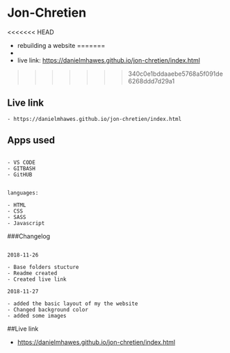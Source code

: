 # Jon-Chretien
<<<<<<< HEAD
- rebuilding a website 
=======
- 
- live link: https://danielmhawes.github.io/jon-chretien/index.html
>>>>>>> 340c0e1bddaaebe5768a5f091de6268ddd7d29a1


## Live link
```
- https://danielmhawes.github.io/jon-chretien/index.html
```

## Apps used 
```

- VS CODE
- GITBASH
- GitHUB

```
```

languages:

- HTML
- CSS
- SASS
- Javascript

```

###Changelog

```

2018-11-26

- Base folders stucture 
- Readme created 
- Created live link

```
```
2018-11-27

- added the basic layout of my the website
- Changed background color
- added some images
```



##Live link
-  https://danielmhawes.github.io/jon-chretien/index.html